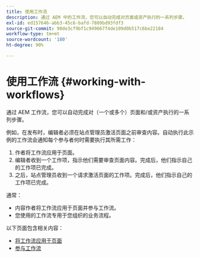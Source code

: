 ```yaml
---
title: 使用工作流
description: 通过 AEM 中的工作流，您可以自动完成对页面或资产执行的一系列步骤。
exl-id: ed157646-abb3-45c6-bafd-7889bd93fdf3
source-git-commit: 90de3cf9bf1c949667f4de109d0b517c6be22184
workflow-type: tm+mt
source-wordcount: '180'
ht-degree: 90%

---
```


# 使用工作流 {#working-with-workflows}

通过 AEM 工作流，您可以自动完成对（一个或多个）页面和/或资产执行的一系列步骤。

例如，在发布时，编辑者必须在站点管理员激活页面之前审查内容。自动执行此示例的工作流会通知每个参与者何时需要执行其所需工作：

1. 作者将工作流应用于页面。
1. 编辑者收到一个工作项，指示他们需要审查页面内容。完成后，他们指示自己的工作项已完成。
1. 之后，站点管理员收到一个请求激活页面的工作项。完成后，他们指示自己的工作项已完成。

通常：

* 内容作者将工作流应用于页面并参与工作流。
* 您使用的工作流专用于您组织的业务流程。

以下页面包含相关内容：

* [将工作流应用于页面](/help/sites-cloud/authoring/workflows/applying.md)
* [参与工作流](/help/sites-cloud/authoring/workflows/participating.md)
